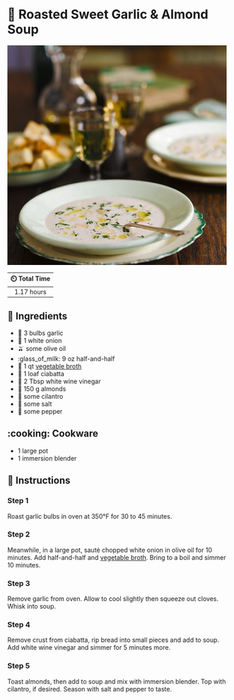 # :stew: Roasted Sweet Garlic & Almond Soup

![Roasted Sweet Garlic & Almond Soup](../assets/images/roasted-sweet-garlic-&-almond-soup.jpg)

| :timer_clock: Total Time |
|:-----------------------: |
| 1.17 hours |

## :salt: Ingredients

- :garlic: 3 bulbs garlic
- :onion: 1 white onion
- :olive: some olive oil
- :glass_of_milk: 9 oz half-and-half
- :stew: 1 qt [vegetable broth][1]
- :bread: 1 loaf ciabatta
- :wine_glass: 2 Tbsp white wine vinegar
- :chestnut: 150 g almonds
- :herb: some cilantro
- :salt: some salt
- :salt: some pepper

## :cooking: Cookware

- 1 large pot
- 1 immersion blender

## :pencil: Instructions

### Step 1

Roast garlic bulbs in oven at 350°F for 30 to 45 minutes.

### Step 2

Meanwhile, in a large pot, sauté chopped white onion in olive oil for 10 minutes. Add half-and-half and
[vegetable broth][1]. Bring to a boil and simmer 10 minutes.

### Step 3

Remove garlic from oven. Allow to cool slightly then squeeze out cloves. Whisk into soup.

### Step 4

Remove crust from ciabatta, rip bread into small pieces and add to soup. Add white wine vinegar and simmer for 5 minutes
more.

### Step 5

Toast almonds, then add to soup and mix with immersion blender. Top with cilantro, if desired. Season with salt and
pepper to taste.

[1]: <../ingredients/vegetable-broth.md>
